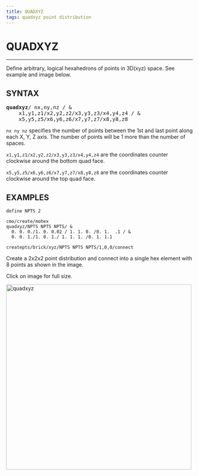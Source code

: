 ```yaml
---
title: QUADXYZ
tags: quadxyz point distribution
---
```



# QUADXYZ

-----------------------


Define arbitrary, logical hexahedrons of points in 3D(xyz) space.
See example and image below.


## SYNTAX

<pre>
<b>quadxyz</b>/ nx,ny,nz / &
    x1,y1,z1/x2,y2,z2/x3,y3,z3/x4,y4,z4 / &
    x5,y5,z5/x6,y6,z6/x7,y7,z7/x8,y8,z8 
</pre>


`nx ny nz` specifies the number of points between the 1st and last point along each X, Y, Z axis. The number of points will be 1 more than the number of spaces. 


`x1,y1,z1/x2,y2,z2/x3,y3,z3/x4,y4,z4` are the coordinates counter clockwise around the bottom quad face. 


`x5,y5,z5/x6,y6,z6/x7,y7,z7/x8,y8,z8` are the coordinates counter clockwise around the top quad face. 




## EXAMPLES

```
define NPTS 2

cmo/create/mohex
quadxyz/NPTS NPTS NPTS/ &
  0. 0. 0./1. 0. 0.02 / 1. 1. 0. /0. 1.  .1 / & 
  0. 0. 1./1. 0. 1./ 1. 1. 1. /0. 1. 1.1 

createpts/brick/xyz/NPTS NPTS NPTS/1,0,0/connect
```
Create a 2x2x2 point distribution and connect into a single hex element with 8 points as shown in the image.

Click on image for full size.

<a href="https://lanl.github.io/LaGriT/pages/docs/demos/output/quadxyz_hex.png"> <img width="500" src="https://lanl.github.io/LaGriT/pages/docs/demos/output/quadxyz_hex.png" alt="quadxyz"> </a>


